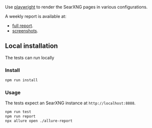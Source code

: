 Use [playwright](https://github.com/microsoft/playwright) to render the SearXNG pages in various configurations.

A weekly report is available at:
* [full report](https://searxng.org/searxng-browser-tests/).
* [screenshots](https://searxng.org/searxng-browser-tests/screenshots.html).

## Local installation

The tests can run locally

### Install

```sh
npm run install
```

### Usage

The tests expect an SearXNG instance at `http://localhost:8888`.

```sh
npm run test
npm run report
npx allure open ./allure-report
```
